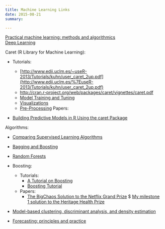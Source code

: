 ```yaml
---
title: Machine Learning Links
date: 2015-08-21
summary: 

---
```


[Practical machine learning: methods and algorithmics](http://www.cbcb.umd.edu/~hcorrada/PracticalML/)  
[Deep Learning](http://www.iro.umontreal.ca/~bengioy/dlbook/)  

Caret (R Library for Machine Learning):

* Tutorials:
    * [http://www.edii.uclm.es/~useR-2013/Tutorials/kuhn/user_caret_2up.pdf](http://www.edii.uclm.es/%7EuseR-2013/Tutorials/kuhn/user_caret_2up.pdf)
    * http://cran.r-project.org/web/packages/caret/vignettes/caret.pdf
    * [Model Training and Tuning](http://topepo.github.io/caret/training.html)
    * [Visualizations](http://topepo.github.io/caret/visualizations.html)
    * [Pre-Processing](http://topepo.github.io/caret/preprocess.html)
Papers:

* [Building Predictive Models in R Using the caret Package](http://www.jstatsoft.org/v28/i05/paper)

Algorithms:

* [Comparing Supervised Learning Algorithms](http://www.dataschool.io/comparing-supervised-learning-algorithms/)
* [Bagging and Boosting](http://stat.ethz.ch/education/semesters/FS_2008/CompStat/sk-ch8.pdf)
* [Random Forests](http://www.stat.berkeley.edu/~breiman/RandomForests/cc_home.htm)
* Boosting:
    * Tutorials:
        * [A Tutorial on Boosting](http://www.cc.gatech.edu/~thad/6601-gradAI-fall2013/boosting.pdf)
        * [Boosting Tutorial](http://webee.technion.ac.il/people/rmeir/BoostingTutorial.pdf)
    * Papers:
        * [The BigChaos Solution to the Netflix Grand Prize](http://www.netflixprize.com/assets/GrandPrize2009_BPC_BigChaos.pdf)
        $ [My milestone 1 solution to the Heritage Health Prize](https://kaggle2.blob.core.windows.net/wiki-files/327/09ccf652-8c1c-4a3d-b979-ce2369c985e4/Willem%20Mestrom%20-%20Milestone%201%20Description%20V2%202.pdf)
* [Model-based clustering, discriminant analysis, and density estimation](http://www.stat.washington.edu/raftery/Research/PDF/fraley2002.pdf)

* [Forecasting: principles and practice](https://www.otexts.org/fpp/)
